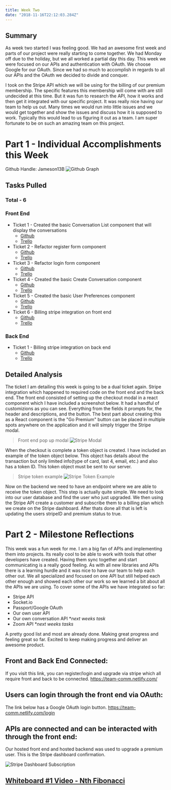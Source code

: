 ```yaml
---
title: Week Two
date: "2018-11-16T22:12:03.284Z"
---
```


## Summary
As week two started I was feeling good. We had an awesome first week and parts of our project were really starting to come together. We had Monday off due to the holiday, but we all worked a partial day this day. This week we were focused on our APIs and authentication with OAuth. We choose Google for our OAuth. Since we had so much to accomplish in regards to all our APIs and the OAuth we decided to divide and conquer.

I took on the Stripe API which we will be using for the billing of our premium membership. The specific features this membership will come with are still undecided at this time. But it was fun to research the API, how it works and then get it integrated with our specific project. It was really nice having our team to help us out. Many times we would run into little issues and we would get together and show the issues and discuss how it is supposed to work. Typically this would lead to us figuring it out as a team. I am super fortunate to be on such an amazing team on this project.

# Part 1 - Individual Accomplishments this Week
Github Handle: Jameson13B
![Github Graph](./graph.png)

## Tasks Pulled

### Total - 6

### Front End
* Ticket 1 - Created the basic Conversation List component that will display the conversations
  * [Github](https://github.com/Lambda-School-Labs/Labs8-TeamComms/pull/18)
  * [Trello](https://trello.com/c/21pJT4a3)
* Ticket 2 - Refactor register form component
  * [Github](https://github.com/Lambda-School-Labs/Labs8-TeamComms/pull/23)
  * [Trello](https://trello.com/c/pssnhnb9)
* Ticket 3 - Refactor login form component
  * [Github](https://github.com/Lambda-School-Labs/Labs8-TeamComms/pull/24)
  * [Trello](https://trello.com/c/DAY8B5Wh)
* Ticket 4 - Created the basic Create Conversation component
  * [Github](https://github.com/Lambda-School-Labs/Labs8-TeamComms/pull/42)
  * [Trello](https://trello.com/c/q9UvcKNl)
* Ticket 5 - Created the basic User Preferences component
  * [Github](https://github.com/Lambda-School-Labs/Labs8-TeamComms/pull/44)
  * [Trello](https://trello.com/c/UK7naWzP)
* Ticket 6 - Billing stripe integration on front end
  * [Github](https://github.com/Lambda-School-Labs/Labs8-TeamComms/pull/30)
  * [Trello](https://trello.com/c/5EBUfGV9)

### Back End
* Ticket 1 - Billing stripe integration on back end
  * [Github](https://github.com/Lambda-School-Labs/Labs8-TeamComms/pull/39)
  * [Trello](https://trello.com/c/KCy3WV26)

## Detailed Analysis
The ticket I am detailing this week is going to be a dual ticket again. Stripe integration which happened to required code on the front end and the back end. The front end consisted of setting up the checkout modal in a react component which I have included a screenshot below. It had a handful of customizions as you can see. Everything from the fields it prompts for, the header and descriptions, and the button. The best part about creating this as a React component is the "Go Premium" button can be placed in multiple spots anywhere on the application and it will simply trigger the Stripe modal.

> Front end pop up modal
> ![Stripe Modal](./stripe_modal.png)

When the checkout is complete a token object is created. I have included an example of the token object below. This object has details about the transaction but only limited info(type of card, last 4, email, etc.) and also has a token ID. This token object must be sent to our server.

> Stripe token example
> ![Stripe Token Example](./stripe_token.png)

Now on the backend we need to have an endpoint where we are able to receive the token object. This step is actually quite simple. We need to look into our user database and find the user who just upgraded. We then using the Stripe API create a customer and subscribe them to a billing plan which we create on the Stripe dashboard. After thats done all that is left is updating the users stripeID and premium status to true.

# Part 2 - Milestone Reflections
This week was a fun week for me. I am a big fan of APIs and implementing them into projects. Its really cool to be able to work with tools that other developers have created. Having them sync together and start communicating is a really good feeling. As with all new libraries and APIs there is a learning hurdle and it was nice to have our team to help each other out. We all specialized and focused on one API but still helped each other enough and showed each other our work so we learned a bit about all the APIs we are using. To cover some of the APIs we have integrated so far:
- Stripe API
- Socket.io
- Passport/Google OAuth
- Our own user API
- Our own conversation API **next weeks task*
- Zoom API **next weeks tasks*

A pretty good list and most are already done. Making great progress and feeling great so far. Excited to keep making progress and deliver an awesome product.

## Front and Back End Connected:
If you visit this link, you can register/login and upgrade via stripe which all require front and back to be connected.
https://team-comm.netlify.com/

## Users can login through the front end via OAuth:
The link below has a Google OAuth login button.
https://team-comm.netlify.com/login

## APIs are connected and can be interacted with through the front end:
Our hosted front end and hosted backend was used to upgrade a premium user. This is the Stripe dashboard confirmation.

![Stripe Dashboard Subscription](./dashboard_subscription.png)

## [Whiteboard #1 Video - Nth Fibonacci](https://youtu.be/icy1YazAHEY)